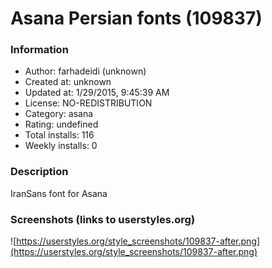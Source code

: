 # Asana Persian fonts (109837)

### Information
- Author: farhadeidi (unknown)
- Created at: unknown
- Updated at: 1/29/2015, 9:45:39 AM
- License: NO-REDISTRIBUTION
- Category: asana
- Rating: undefined
- Total installs: 116
- Weekly installs: 0


### Description
IranSans font for Asana


### Screenshots (links to userstyles.org)
![https://userstyles.org/style_screenshots/109837-after.png](https://userstyles.org/style_screenshots/109837-after.png)


